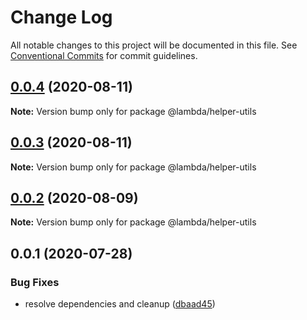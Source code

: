 # Change Log

All notable changes to this project will be documented in this file.
See [Conventional Commits](https://conventionalcommits.org) for commit guidelines.

## [0.0.4](https://git-codecommit.us-west-2.amazonaws.com/v1/repos/Deathstar/compare/@lambda/helper-utils@0.0.3...@lambda/helper-utils@0.0.4) (2020-08-11)

**Note:** Version bump only for package @lambda/helper-utils





## [0.0.3](https://git-codecommit.us-west-2.amazonaws.com/v1/repos/Deathstar/compare/@lambda/helper-utils@0.0.2...@lambda/helper-utils@0.0.3) (2020-08-11)

**Note:** Version bump only for package @lambda/helper-utils





## [0.0.2](https://git-codecommit.us-west-2.amazonaws.com/v1/repos/Deathstar/compare/@lambda/helper-utils@0.0.1...@lambda/helper-utils@0.0.2) (2020-08-09)

**Note:** Version bump only for package @lambda/helper-utils





## 0.0.1 (2020-07-28)


### Bug Fixes

* resolve dependencies and cleanup ([dbaad45](https://git-codecommit.us-west-2.amazonaws.com/v1/repos/Deathstar/commits/dbaad4561a93bfaf50b7246fd5a048912059df4f))
